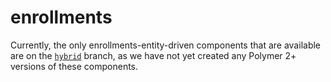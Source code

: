 # enrollments

Currently, the only enrollments-entity-driven components that are available are on the [`hybrid`](https://github.com/BrightspaceHypermediaComponents/enrollments/tree/hybrid) branch, as we have not yet created any Polymer 2+ versions of these components.